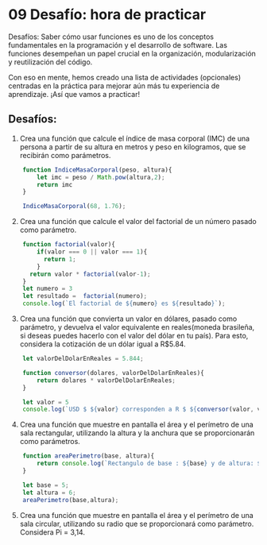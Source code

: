 # 09 Desafío: hora de practicar
<p>Desafíos: Saber cómo usar funciones es uno de los conceptos fundamentales en la programación y el desarrollo de software. 
  Las funciones desempeñan un papel crucial en la organización, modularización y reutilización del código.</p>
<p>Con eso en mente, hemos creado una lista de actividades (opcionales) centradas en la práctica para mejorar aún más tu experiencia de aprendizaje.
  ¡Así que vamos a practicar!</p>

  ## Desafíos:
  1. Crea una función que calcule el índice de masa corporal (IMC) de una persona a partir de su altura en metros y peso en kilogramos, que se recibirán como parámetros.
```javascript
    function IndiceMasaCorporal(peso, altura){
        let imc = peso / Math.pow(altura,2);
        return imc
    }

    IndiceMasaCorporal(68, 1.76);
```
2. Crea una función que calcule el valor del factorial de un número pasado como parámetro.
```javascript
    function factorial(valor){
        if(valor === 0 || valor === 1){
          return 1;
        }
      return valor * factorial(valor-1);
    }
    let numero = 3
    let resultado =  factorial(numero);
    console.log(`El factorial de ${numero} es ${resultado}`);
```
3. Crea una función que convierta un valor en dólares, pasado como parámetro,
  y devuelva el valor equivalente en reales(moneda brasileña,
  si deseas puedes hacerlo con el valor del dólar en tu país). Para esto, considera la cotización de un dólar igual a R$5.84.
```javascript
    let valorDelDolarEnReales = 5.844;

    function conversor(dolares, valorDelDolarEnReales){
        return dolares * valorDelDolarEnReales;
    }

    let valor = 5
    console.log(`USD $ ${valor} corresponden a R $ ${conversor(valor, valorDelDolarEnReales)}`);
```
4. Crea una función que muestre en pantalla el área y el perímetro de una sala rectangular,
   utilizando la altura y la anchura que se proporcionarán como parámetros.
```javascript
    function areaPerimetro(base, altura){
        return console.log(`Rectangulo de base : ${base} y de altura: ${altura} el perimetro es: ${2*base+2*altura} y el area es: ${base*altura}`);
    }

    let base = 5;
    let altura = 6;
    areaPerimetro(base,altura);
```
5. Crea una función que muestre en pantalla el área y el perímetro de una sala circular, utilizando su radio que se proporcionará como parámetro. Considera Pi = 3,14.
   
  
